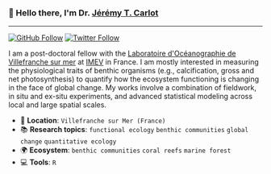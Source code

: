 ### :wave: Hello there, I'm Dr. [Jérémy T. Carlot](https://jaycrlt.github.io)

---

[![GitHub Follow](https://img.shields.io/github/follow/JayCrlt?label=Github&style=social)](https://github.com/JayCrlt)
[![Twitter Follow](https://img.shields.io/twitter/follow/Jerem_Carlot?label=Twitter&style=social)](https://twitter.com/Jerem_Carlot)

I am a post-doctoral fellow with the [Laboratoire d'Océanographie de Villefranche sur mer](https://lov.imev-mer.fr/web/) at [IMEV](https://www.imev-mer.fr/web/) in France. I am mostly interested in measuring the physiological traits of benthic organisms (e.g., calcification, gross and net photosynthesis) to quantify how the ecosystem functioning is changing in the face of global change. My works involve a combination of fieldwork, in situ and ex-situ experiments, and advanced statistical modeling across local and large spatial scales.

* :house_with_garden: **Location**: `Villefranche sur Mer (France)`
* :books: **Research topics**: `functional ecology` `benthic communities` `global change` `quantitative ecology`
* :earth_africa: **Ecosystem**: `benthic communities` `coral reefs` `marine forest` 
* :computer: **Tools**: `R`
